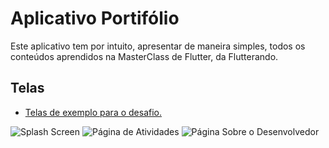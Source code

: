 # Aplicativo Portifólio
Este aplicativo tem por intuito, apresentar de maneira simples, todos os conteúdos aprendidos na MasterClass de Flutter, da Flutterando.
## Telas
- [Telas de exemplo para o desafio.](https://xd.adobe.com/view/6089d2f7-7ebb-4bd7-95ab-0e6c15322907-35da/grid)

![Splash Screen](https://github.com/GabrielAzevedo511/app_master_class/assets/91748164/810c2502-c4a0-44b5-ae91-42a7f8d0b772) 
![Página de Atividades](https://github.com/GabrielAzevedo511/app_master_class/assets/91748164/d5b6c63d-1bfd-4197-981c-f6ac414c80e5)
![Página Sobre o Desenvolvedor](https://github.com/GabrielAzevedo511/app_master_class/assets/91748164/c4e5b836-2a62-47a4-a5d6-86493fd97a00)

